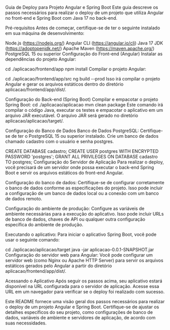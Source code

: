 Guia de Deploy para Projeto Angular e Spring Boot
Este guia descreve os passos necessários para realizar o deploy de um projeto que utiliza Angular no front-end e Spring Boot com Java 17 no back-end.

Pré-requisitos
Antes de começar, certifique-se de ter o seguinte instalado em sua máquina de desenvolvimento:

Node.js (https://nodejs.org/)
Angular CLI (https://angular.io/cli)
Java 17 JDK (https://adoptopenjdk.net/)
Apache Maven (https://maven.apache.org/)
PostgreSQL 15 ou superior
Configuração do Front-end (Angular)
Instalar as dependências do projeto Angular:

cd ./aplicacao/frontend/app
npm install
Compilar o projeto Angular:

cd ./aplicacao/frontend/app/src
ng build --prod
Isso irá compilar o projeto Angular e gerar os arquivos estáticos dentro do diretório aplicacao/frontend/app/dist/.

Configuração do Back-end (Spring Boot)
Compilar e empacotar o projeto Spring Boot:
cd ./aplicacao/aplicacao
mvn clean package
Este comando irá compilar o código Java, executar os testes e empacotar o aplicativo em um arquivo JAR executável. O arquivo JAR será gerado no diretório aplicacao/aplicacao/target/.

Configuração do Banco de Dados
Banco de Dados PostgreSQL: Certifique-se de ter o PostgreSQL 15 ou superior instalado. Crie um banco de dados chamado cadastro com o usuário e senha postgres.

CREATE DATABASE cadastro;
CREATE USER postgres WITH ENCRYPTED PASSWORD 'postgres';
GRANT ALL PRIVILEGES ON DATABASE cadastro TO postgres;
Configuração do Servidor de Aplicação
Para realizar o deploy, você precisará de um servidor onde possa executar o back-end Spring Boot e servir os arquivos estáticos do front-end Angular.

Configuração do banco de dados: Certifique-se de configurar corretamente o banco de dados conforme as especificações do projeto. Isso pode incluir a configuração de um banco de dados local ou a conexão com um banco de dados remoto.

Configuração do ambiente de produção: Configure as variáveis de ambiente necessárias para a execução do aplicativo. Isso pode incluir URLs de banco de dados, chaves de API ou qualquer outra configuração específica do ambiente de produção.

Executando o aplicativo: Para iniciar o aplicativo Spring Boot, você pode usar o seguinte comando:

cd ./aplicacao/aplicacao/target
java -jar aplicacao-0.0.1-SNAPSHOT.jar
Configuração do servidor web para Angular: Você pode configurar um servidor web (como Nginx ou Apache HTTP Server) para servir os arquivos estáticos gerados pelo Angular a partir do diretório aplicacao/frontend/app/dist/.

Acessando o Aplicativo
Após seguir os passos acima, seu aplicativo estará disponível na URL configurada para o servidor de aplicação. Acesse essa URL em um navegador para verificar se o deploy foi realizado com sucesso.

Este README fornece uma visão geral dos passos necessários para realizar o deploy de um projeto Angular e Spring Boot. Certifique-se de ajustar os detalhes específicos do seu projeto, como configurações de banco de dados, variáveis de ambiente e servidores de aplicação, de acordo com suas necessidades.
